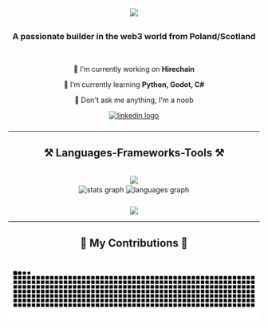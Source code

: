 <h1 align="center">
    <img src="https://readme-typing-svg.herokuapp.com/?font=Righteous&size=35&center=true&vCenter=true&width=500&height=70&duration=4000&lines=Hi+There!+👋;+I'm+Dominik+Golab!;+Building+Hirechain!" />
</h1>

<h3 align="center">A passionate builder in the web3 world from Poland/Scotland </h3>

<br/>

<div align="center">
 
 🔭 I’m currently working on **Hirechain**
 
 🌱 I’m currently learning **Python, Godot, C#**

💬 Don't ask me anything, I'm a noob

 </div>


<div align="center">
  <a href="https://www.linkedin.com/in/web3domgolab" target="_blank">
    <img src="https://img.shields.io/static/v1?message=LinkedIn&logo=linkedin&label=&color=0077B5&logoColor=white&labelColor=&style=for-the-badge" height="35" alt="linkedin logo"  />
  </a>
</div>

###

<hr/>
 
<h2 align="center">⚒️ Languages-Frameworks-Tools ⚒️</h2>
<br/>
<div align="center">
    <img src="https://skillicons.dev/icons?i=python,html,github,figma,godot" />




<div align="center">
  <img src="https://github-readme-stats.vercel.app/api?username=siwanetzu&hide_title=false&hide_rank=false&show_icons=true&include_all_commits=true&count_private=true&disable_animations=false&theme=dracula&locale=en&hide_border=false" height="150" alt="stats graph"  />
  <img src="https://github-readme-stats.vercel.app/api/top-langs?username=siwanetzu&locale=en&hide_title=false&layout=compact&card_width=320&langs_count=5&theme=dracula&hide_border=false" height="150" alt="languages graph"  />
</div>

###

<img align="center" height="250" src="https://media.giphy.com/media/CuuSHzuc0O166MRfjt/giphy.gif?cid=790b7611sypxfpmdz6e3mnszeon9mk3jomoocl0uw71xxa49&ep=v1_gifs_search&rid=giphy.gif"  />

<br/>
<hr/>

<div align="center">
  <h2>🐍 My Contributions 🐍</h2>
  <br>
  <img alt="snake eating my contributions" src="https://raw.githubusercontent.com/siwanetzu/siwanetzu/output/github-contribution-grid-snake.svg" />
  
  <br/><br/><br/>
</div>
